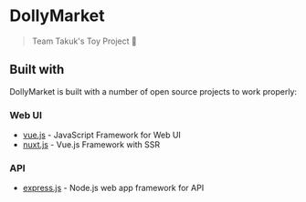# DollyMarket

> Team Takuk's Toy Project 🧸

## Built with

DollyMarket is built with a number of open source projects to work properly:

### Web UI
* [vue.js](https://vuejs.org/) - JavaScript Framework for Web UI
* [nuxt.js](https://nuxtjs.org/) -  Vue.js Framework with SSR

### API
* [express.js](https://expressjs.com/) - Node.js web app framework for API
